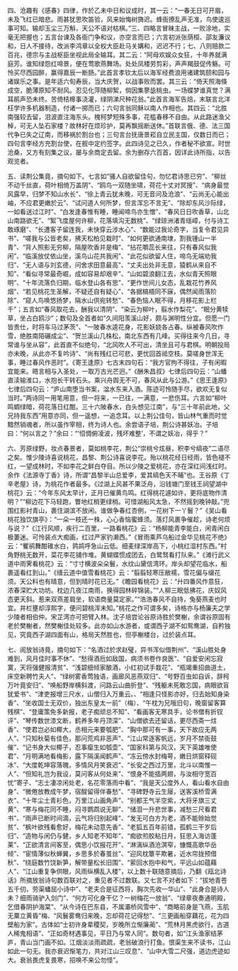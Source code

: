 <!-- { "loadSidebar": true } -->
四、沧趣有《感春》四律，作於乙未中日和议成时，其一云：“一春无日可开眉，未及飞红已暗悲。雨甚犹思吹笛验，风来始悔树旖迟。蜂衙撩乱声无准，鸟使逡巡事可知。输却玉尘三万斛，天公不语对枯棋。”三、四略言冒昧主战，一败涂地，实毫无把握也；五言台谏及各衙门争和议，亦空言而已；六言初派张荫桓、邵友濂议和，日人不接待，改派李鸿章以全权大臣赴马关媾和，迟迟不行；七、八则赔款二百兆，德宗与主战枢臣坐视此局全输耳。其二云：“阿母欢娱众女狂，十年养就满庭芳。谁知绿怨红啼景，便在莺歌燕舞场。处处凤楼劳剪彩，声声羯鼓促传觞。可怜买尽西园醉，赢得嘉辰一断肠。”此首言孝钦太后以海军经费浪用诸建筑颐和园与诸娱乐之事。是年适六旬寿辰，当大庆贺，以战事败而罢。其三云：“倚天照海倏成空，脆薄原知不耐风。忍见化萍随柳絮，倘因集蓼毖桃虫。一场蝶梦谁真觉？满耳鹃声恐未终。苦倚桔槔事浇灌，绿阴涕尺种花翁。”此首言海军告焙，末联言北洋枉学许多机器制造，付诸一掷而已；六句言翁同稣以南人作相也。其四云：“北胜南强较去留，泪波直注海东头。槐柯梦短殊多事，花槛春移不自由。从此路迷渔父棹，可无人坠石家楼？故林好在烦珍护，莫再飘摇断送休。”首联言俄、德、法三国代争已失之辽南，而移祸於割台也；三句言台抚唐景崧自立民主国，仅数日而已；四句言李经方充割台使，在舰中定约签字。此四诗见之已久，作者秘不欲宣。时世沧桑，又方有刻集之议，屡与余商定去留。余为删存六百首，因详此诗所指，以告观览者。

五、读荆公集竟，摘句如下。七言如“骚人自欲留佳句，勿忆君诗思已穷”、“柳丝不动千丝直，荷叶相倚万盖阴”、“鸥鸟一双随坐啸，荷花十丈对冥搜”、“病身最觉风露早，归梦不知山水长”、“徐上青云犹未晚，可无音问及沧浪”、“云尚无心能出岫，不应君更嫩於云”、“试问道人何所梦，但言浑忘不言无”、“除却东风沙际绿，一如看送过江时”、“白发逢春惟有睡，睡闻啼鸟亦生憎”、“春风日日吹香草，山北山南路欲无”、“絮飞度屋何许柳，花落填沟无数桃”、“绿琼洲渚青瑶嶂，付与诗工敢琢磨”、“长遭客子留连我，未快穿云涉水心”、“数能过我论奇字，当复令君见异书”、“嗟我与公皆老矣，拂天松柏见栽时”、“如何更欲通南埭，割我锺山一半青”、“背人照影无穷柳，隔屋吹香并是梅”、“拈花嚼蕊长来往，只有春风似我闲”、“临溪放仗依山坐，溪鸟山花共我闲”、“此花似欲留人住，啼鸟无端劝我归”、“无人语与刘玄德，问舍求田意最高”、“丈夫出处非无意，猿鹤从来自不知”、“看似寻常最奇崛，成如容易却艰辛”、“山如碧浪翻江去，水似青天照眼明”、“十年流落负归期，临水登山各有思”、“更作世间儿女态，乱栽花竹养风烟”、“若见桃花生圣解，不疑还自有疑心”、“各据槁梧同不寐，偶然闻雨落阶除”、“窥人鸟唤悠扬梦，隔水山供宛转愁”、“春色恼人眠不得，月移花影上栏千”；五言如“春风取花去，酬我以清阴”、“染云为柳叶，翦水作梨花”、“眠分黄犊草，坐占白鸥沙”；数句及全首者如“久间阳羡溪山好，颇与渊明性分宜。但愿一门皆贵仕，时将车马过茅茨”、“一陂春水逵花身，花影妖娆各占春。纵被春风吹作雪，绝胜南陌碾成尘”、“贺兰溪山几株松，南北东西有几峰。买得往来今几日，寻常谁与坐从容”，此首直不似绝句，“北风吹人不可出，清坐且可与君棋。明朝投局亦未晚，从此亦不复吟诗”、“尚有残红已可悲，更忧回首祗空枝。莫嗟身世浑无事，睡过春风作恶时”。《寄王逢原》七古末四句石：“我方官拘不得往，子有闲暇宜能来。晤言相与入圣处，一取万古光芒迥。”《酬朱昌叔》七律后四句云：“山蟠直渎输淮口，水抱长干转石头。乘兴舟舆无不可，春风从此与公游。”《思王逢原》七律后四句云：“庐山南堕当书案，湓水东来入酒。陈迹可怜随手尽，欲欢无复似当时。”两诗同一用笔用意，但一将来，一已往，一满意，一悲伤耳。六言如“柳叶鸣蜩绿暗，荷花落日红酣。三十六陂春水，白头想见江南”，与“三十年前此地，父兄持我东西”用意亦同，但一遥想，一追念耳。以上荆公佳句，皆山林气重而时觉黯然销魂者，所以虽作宰相，终为诗人也。余尝语子培，荆公诗甚妖冶。子培曰：“何以言之？”余曰：“‘怊惆俯凌波，残坏难整’，不谓之妖冶，得乎？”

六、芳原绿野，妆点春景者，莫如桃李花，荆公“崇桃兮炫昼，积李兮缟夜”二语尽之矣。惟少陵诗喜说桃花，昌黎、荆公诗喜说李花。殆以桃花经日经雨，皆色褪不红，一望成林时，不如李花之鲜白夺目。所以少陵之爱桃花，亦在深红间浅红时。余作《法源寺丁香》诗，所谓“昌黎半山总爱李，爱其缟色天不晡”也。王谷原《丁辛老屋》诗，为桃花作者最多。《过湖上风甚不果泛舟，沿钱塘门至钱王祠望湖中桃花》云：“今年东风太早计，正月已催黄鸟鸣。红得桃花遽如许，更将底物作清明？”“柳边花下马轻跑，瞥地红梢更绿梢。可惜湖船风太急，不然摇到晚钟敲。”兜围红影衬青山，裹住湖滨不放闲。谁做争春红杏例，一花树下一丫鬟？”《吴山看桃花独饮旗亭》：“一朵一枝还一株，心心香恼蜜蜂须。落灯风裹争催趁，诗老何烦与说？”《江行风顺，疾行二百里，一路看桃花》云：“杨柳能青李能白，闲青闲白极萋迷。可怜装点大痴画，红过严家钓濑西。”《冒雨乘芦乌船过金华见桃花不绝》云：“矍鹆舞酣碓水白，鹑鸪呼急山云低。细麦绿深岸高下，小桃红湿村东西。”村角野桃无数开，菜花李花铺作堆。黄蝴蝶惯成团去，白鹭驽看打队来。”《滩行武义道中雨霁看桃花》云：“寸寸横波朵朵鬟，水纹山黛信湾环。岸头却望花临水，船裹遥看红到山。”《缙云道中值雪看桃花》云：“翦翦轻寒压敝襦，雪花偏与缀花须。天公料也有晴意，但到晴时花已无。”《瞻园看桃花》云：“廾四番风作意狂，浓春深贮大功坊。枕边几夜江南雨，换得园林碎锦装。”“人柳三眠低拂花，庆奴风态更天斜。惹来双燕差肩坐，软语商量莫定家。”“浩浩春风不自持，兔葵燕麦也时宜。井栏壅却淳熙字，便问碧桃浑未知。”桃花之作可谓多矣，诗格亦与杨廉夫之学少陵者相伯仲。宋芷湾亦可把臂入林。沈子培尝论谷原诗胜於樊榭，余谓谷原固有老於樊榭者，然樊榭佳处较多。此亦如山水游者，或谓西子湖不如鸳鸯湖，自矜独见，究竟西子湖四面有山，格局天然胜也，但亭榭楼台，过於装点耳。

七、阅放翁诗竟，摘句如下：“名酒过於求赵璧，异书浑似借荆州”、“溪山胜处身难到，风月佳时事不休”、“愁得酒卮如敌国，病须书卷作良医”、“自爱安闲忘寂寞，天将强健报清贫”、“浅碧细倾家酿酒，小红初试手栽花”、“瓶竭重招曲道土，床空新聘竹夫人”、“绿树雾香莺独语，画廊风恶燕双归”、“号野百虫如自诉，辞柯万叶竟安归”、“唤船野岸横斜渡，问路云山曲折登”、“残躯未死敢忘国，病眼欲盲犹爱书”、“津吏报增三尺水，山僧归入万重云。、“相逢只怪影亦好，归去始知身染香”、“坐收国士无双价，独出东皇太一前”（梅）、“午枕为兄哦旧句，晚窗留客算残棋”、“登庸策免多新报，老子痴顽总不知”、“看画客无寒具手，论书僧有折钗评”、“琴传数世漆文断，鹤养多年丹顶深”、“山僧欲去还留话，更尽西斋一炷香”、“使君岂必如椰大，丞相元来要瓠肥”、“胸中那可有一事，天下故应无两人”、“只知秋菊有佳色，那问荒鸡非恶声”、“江山常逐客帆远，岁月不禁衙鼓催”、“记书身大似椰子，忍事瘿生如瓠壶”、“国家科第与风汉，天下英雄唯使君”、“月明满地看梅影，露下隔溪闻鹤声”、“冻云傍水封梅萼，嫩日烘窗释砚冰”、“大度乾坤容落魄，多情风月笑衰迟”、“长安之西过万里，北斗以南惟一人”、“但知礼岂为我设，莫问客从何处来”、“恨身不能插两翅，与汝相守宽百忧”寄子、“志士凄凉闲处老，名花零落雨中看”、“我是天公度外人，看山看水自由身”、“微倦放教成午梦，宿酲留得伴春愁”、“寻碑野寺云生屦，送客溪桥雪满衣”、“十年尘土青衫色，万里江山画角声”、“别都王气半空紫，大将牙旗三丈黄”、“寒与梅花同不睡，闷寻鹦鹉说无聊”、“储泪一升悲世事，减愁三尺看君书”、“雨声已断时间滴，云气将归别起峰”、“发无可白方为老，酒不能赊始觉贫”、“枫叶欲残看愈好，梅花未动意先香”、“老狐五百年前错，孤鹤三干岁后归”、“造物与闲仍与健，乡人知老不知年”、“痴欲煎胶粘日月，狂思入海访蓬莱”、“正欲清言间客至，偶思小饮报花开”、“淋漓纵酒沧溟窄，慷慨高歌华岳倾”、“宦情薄似秋蝉翼，乡思多於春茧丝”、“迎风枕簟平欺暑，近水帘拢预借秋”、“绕庭数竹饶新笋，解带量松长旧围”、“萦回水抱中和气，平远山如蕴藉人”、“江山重复争供眼，风雨纵横乱入楼”，以上数十联随意摘后，乃翻《瓯北诗话》所摘放翁诗句数百联对之，重见者不过数联。又七言不对者如下：“拔地青苍五千仞，劳渠蟠屈小诗中”、“老夫合是征西将，胸次先收一华山”、“此身合是诗人未？细雨骑驴入剑门”、“何方可化身干亿？一树梅花一放翁”、“绿章夜奏通明殿，乞借春阴护海棠”、“从今诗在巴东县，不属灞桥风雪中”、“商略前身是飞燕，玉肌无粟立黄昏”梅、“风鬟雾鸯归来晚，忘却荷花记得愁”、“三更画船穿藕花，花为四壁船为家”。古体如“士初许身辈稷契，岁晚所立惭廉蔺”、“荒林月黑虎欲行，古道人稀鬼相语”、“正如奇材遇事见，平日乃与常人同”。数句者，如“江头渔家结茅庐，青山当门画不如。江烟淡淡雨疏疏，老翁破浪行打鱼。恨渠生来不读书，江山如此一句无。我亦衰迟惭笔力，共对江山三叹息”、“山中大雪二尺强，道边虎迹如大。衰翁畏虎复畏寒，招唤不来公勿怪”。

